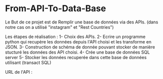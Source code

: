 # From-API-To-Data-Base
Le But de ce projet est de Remplir une base de données via des APIs. 
(dans notre cas on a utilisé "instagram" et "Rest Countries")


Les étapes de réalisation : 
1- Choix des APIs.
2- Ecrire un programme python qui recupère les données depuis l'API choisi et les transforme en JSON.
3- Construction de schéma de donnée pouvant stocker de manière stucturé les données des API choisi.
4- Crée une base de données SQL server
5- Stocker les données recuperée dans cette base de données utilisant (transact SQL)


URL de l'API :

